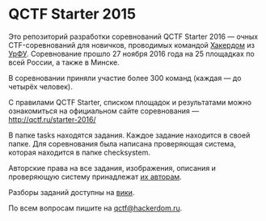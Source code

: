 # QCTF Starter 2015

Это репозиторий разработки соревнований QCTF Starter 2016 — очных CTF-соревнований для новичков, проводимых командой [Хакердом](http://hackerdom.ru) из [УрФУ](http://urfu.ru).
Соревнование прошло 27 ноября 2016 года на 25 площадках по всей России, а также в Минске.

В соревновании приняли участие более 300 команд (каждая — до четырёх человек).

С правилами QCTF Starter, списком площадок и результатами можно ознакомиться на официальном сайте соревнования — http://qctf.ru/starter-2016/

В папке tasks находятся задания. Каждое задание находится в своей папке. Для соревнования была написана проверяющая система, которая
находится в папке checksystem.

Авторские права на все задания, изображения, описания и проверяющую систему принадлежат [их авторам](AUTHORS.md).

Разборы заданий доступны на [вики](https://github.com/HackerDom/qctf-starter-2016/wiki).

По всем вопросам пишите на qctf@hackerdom.ru.
